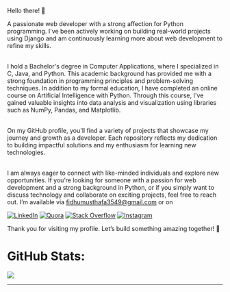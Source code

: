 Hello there! 👋<br />

A passionate web developer with a strong affection for Python programming. I've been actively working on building real-world projects using Django and am continuously learning more about web development to refine my skills.<br /><br />

I hold a Bachelor's degree in Computer Applications, where I specialized in C, Java, and Python. This academic background has provided me with a strong foundation in programming principles and problem-solving techniques. In addition to my formal education, I have completed an online course on Artificial Intelligence with Python. Through this course, I've gained valuable insights into data analysis and visualization using libraries such as NumPy, Pandas, and Matplotlib.<br /><br />

On my GitHub profile, you'll find a variety of projects that showcase my journey and growth as a developer. Each repository reflects my dedication to building impactful solutions and my enthusiasm for learning new technologies.<br /><br />

I am always eager to connect with like-minded individuals and explore new opportunities. If you’re looking for someone with a passion for web development and a strong background in Python, or if you simply want to discuss technology and collaborate on exciting projects, feel free to reach out. I’m available via fidhumusthafa3549@gmail.com or on 

[![LinkedIn](https://img.shields.io/badge/LinkedIn-%230077B5.svg?logo=linkedin&logoColor=white)](https://linkedin.com/in/fidha-fathima-m-963782205/) [![Quora](https://img.shields.io/badge/Quora-%23B92B27.svg?logo=Quora&logoColor=white)](https://fidhasspace.quora.com/) [![Stack Overflow](https://img.shields.io/badge/-Stackoverflow-FE7A16?logo=stack-overflow&logoColor=white)](https://stackoverflow.com/users/22129369/fidha-fathima-m) [![Instagram](https://img.shields.io/badge/Instagram-%23E4405F.svg?logo=Instagram&logoColor=white)](https://instagram.com/_fidha.m/) 

Thank you for visiting my profile. Let’s build something amazing together! 🚀
# GitHub Stats:
<!--![](https://github-readme-stats.vercel.app/api?username=fidhafathima-m&theme=dark&hide_border=false&include_all_commits=true&count_private=true)<br/>--->
<!--![](https://github-readme-streak-stats.herokuapp.com/?user=fidhafathima-m&theme=dark&hide_border=false)<br/>-->
![](https://github-readme-stats.vercel.app/api/top-langs/?username=fidhafathima-m&theme=dark&hide_border=false&include_all_commits=true&count_private=true&layout=compact)

---
<!--[![](https://visitcount.itsvg.in/api?id=fidhafathima-m&icon=5&color=0)](https://visitcount.itsvg.in)-->

<!---
fidhafathima-m/fidhafathima-m is a ✨ special ✨ repository because its `README.md` (this file) appears on your GitHub profile.
You can click the Preview link to take a look at your changes.
--->
